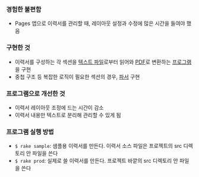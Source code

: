 ### 경험한 불편함
- Pages 앱으로 이력서를 관리할 때, 레이아웃 설정과 수정에 많은 시간을 들여야 했음

### 구현한 것
- 이력서를 구성하는 각 섹션을 [텍스트 파일](spec/data/src/)로부터 읽어와 [PDF](output.pdf)로 변환하는 [프로그램](lib/mk_pdf.rb)을 구현
- 중첩 구조 등 복잡한 로직이 필요한 섹션의 경우, [파서](lib/mk_resume/preproc.rb) 구현

### 프로그램으로 개선한 것
- 이력서 레이아웃 조정에 드는 시간이 감소
- 이력서 내용만 텍스트로 분리해 관리할 수 있게 됨

### 프로그램 실행 방법
- `$ rake sample`: 샘플용 이력서를 만든다. 이력서 소스 파일은 프로젝트의 src 디렉토리 안 파일을 쓴다
- `$ rake prod`: 실제로 쓸 이력서를 만든다. 프로젝트 바깥의 src 디렉토리 안 파일을 쓴다
